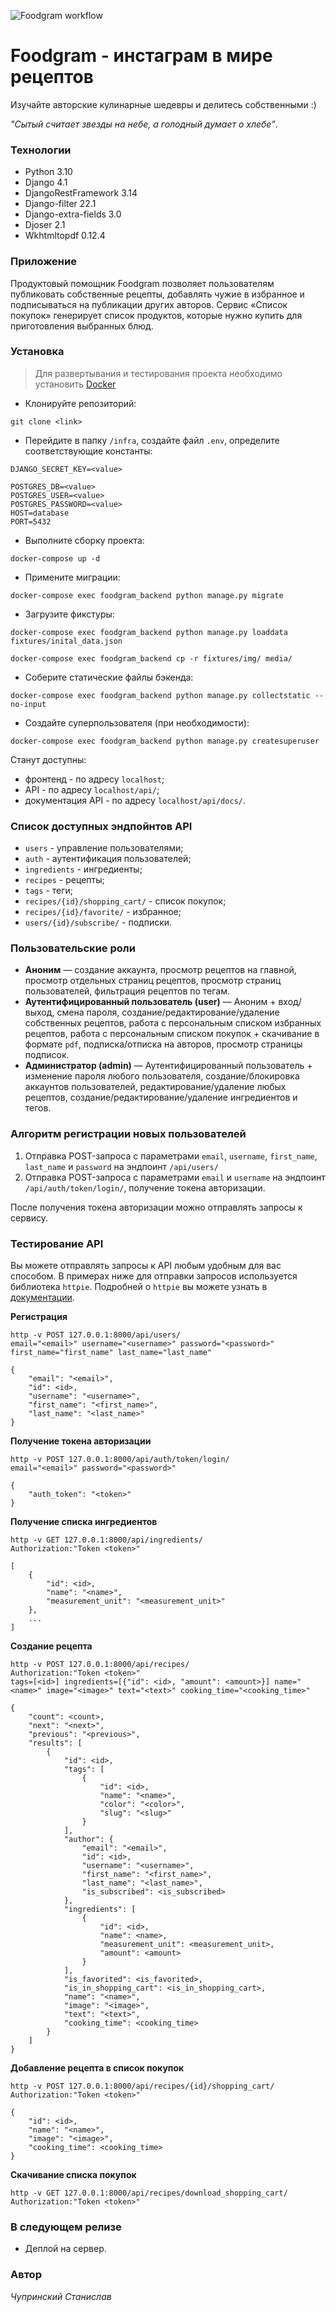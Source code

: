 ![Foodgram workflow](https://github.com/stas-chuprinskiy/foodgram-project-react/actions/workflows/main.yml/badge.svg)

# Foodgram - инстаграм в мире рецептов

Изучайте авторские кулинарные шедевры и делитесь собственными :)

*"Сытый считает звезды на небе, а голодный думает о хлебе"*.

### Технологии

* Python 3.10
* Django 4.1
* DjangoRestFramework 3.14
* Django-filter 22.1
* Django-extra-fields 3.0
* Djoser 2.1
* Wkhtmltopdf 0.12.4

### Приложение

Продуктовый помощник Foodgram позволяет пользователям публиковать собственные рецепты, добавлять чужие в избранное и подписываться на публикации других авторов. Сервис «Список покупок» генерирует список продуктов, которые нужно купить для приготовления выбранных блюд. 

### Установка

> Для развертывания и тестирования проекта необходимо установить [Docker](https://docs.docker.com/engine/install/)

- Клонируйте репозиторий:
```
git clone <link>
```

- Перейдите в папку `/infra`, создайте файл `.env`, определите соответствующие константы:
```
DJANGO_SECRET_KEY=<value>

POSTGRES_DB=<value>
POSTGRES_USER=<value>
POSTGRES_PASSWORD=<value>
HOST=database
PORT=5432
```

- Выполните сборку проекта:
```
docker-compose up -d
```

- Примените миграции:
```
docker-compose exec foodgram_backend python manage.py migrate
```

- Загрузите фикстуры:
```
docker-compose exec foodgram_backend python manage.py loaddata fixtures/inital_data.json

docker-compose exec foodgram_backend cp -r fixtures/img/ media/
```

- Соберите статические файлы бэкенда:
```
docker-compose exec foodgram_backend python manage.py collectstatic --no-input
```

- Создайте суперпользователя (при необходимости):
```
docker-compose exec foodgram_backend python manage.py createsuperuser
```

Станут доступны:
* фронтенд - по адресу `localhost`;
* API - по адресу `localhost/api/`;
* документация API - по адресу `localhost/api/docs/`.

### Список доступных эндпойнтов API

* `users` - управление пользователями;
* `auth` - аутентификация пользователей;
* `ingredients` - ингредиенты;
* `recipes` - рецепты;
* `tags` - теги;
* `recipes/{id}/shopping_cart/` - список покупок;
* `recipes/{id}/favorite/` - избранное;
* `users/{id}/subscribe/` - подписки.

### Пользовательские роли

- **Аноним** — создание аккаунта, просмотр рецептов на главной, просмотр отдельных страниц рецептов, просмотр страниц пользователей, фильтрация рецептов по тегам.
- **Аутентифицированный пользователь (user)** — Аноним + вход/выход, смена пароля, создание/редактирование/удаление собственных рецептов, работа с персональным списком избранных рецептов, работа с персональным списком покупок + скачивание в формате `pdf`, подписка/отписка на авторов, просмотр страницы подписок.
- **Администратор (admin)** — Аутентифицированный пользователь + изменение пароля любого пользователя, создание/блокировка аккаунтов пользователей, редактирование/удаление любых рецептов, создание/редактирование/удаление ингредиентов и тегов.

### Алгоритм регистрации новых пользователей

1. Отправка POST-запроса с параметрами `email`, `username`, `first_name`, `last_name` и `password` на эндпоинт `/api/users/` 
2. Отправка POST-запроса с параметрами `email` и `username` на эндпоинт `/api/auth/token/login/`, получение токена авторизации.

После получения токена авторизации можно отправлять запросы к сервису.

### Тестирование API

Вы можете отправлять запросы к API любым удобным для вас способом. 
В примерах ниже для отправки запросов используется библиотека `httpie`. 
Подробней о `httpie` вы можете узнать в [документации](https://httpie.io/docs/cli).

**Регистрация**
```
http -v POST 127.0.0.1:8000/api/users/
email="<email>" username="<username>" password="<password>" first_name="first_name" last_name="last_name"
```

```
{
    "email": "<email>",
    "id": <id>,
    "username": "<username>",
    "first_name": "<first_name>",
    "last_name": "<last_name>"
}
```

**Получение токена авторизации**
```
http -v POST 127.0.0.1:8000/api/auth/token/login/
email="<email>" password="<password>"
```

```
{
    "auth_token": "<token>"
}
```

**Получение списка ингредиентов**
```
http -v GET 127.0.0.1:8000/api/ingredients/
Authorization:"Token <token>"
```

```
[
    {
        "id": <id>,
        "name": "<name>",
        "measurement_unit": "<measurement_unit>"
    },
    ...
]
```

**Создание рецепта**
```
http -v POST 127.0.0.1:8000/api/recipes/
Authorization:"Token <token>" 
tags=[<id>] ingredients=[{"id": <id>, "amount": <amount>}] name="<name>" image="<image>" text="<text>" cooking_time="<cooking_time>"
```

```
{
    "count": <count>,
    "next": "<next>",
    "previous": "<previous>",
    "results": [
        {
            "id": <id>,
            "tags": [
                {
                    "id": <id>,
                    "name": "<name>",
                    "color": "<color>",
                    "slug": "<slug>"
                }
            ],
            "author": {
                "email": "<email>",
                "id": <id>,
                "username": "<username>",
                "first_name": "<first_name>",
                "last_name": "<last_name>",
                "is_subscribed": <is_subscribed>
            },
            "ingredients": [
                {
                    "id": <id>,
                    "name": <name>,
                    "measurement_unit": <measurement_unit>,
                    "amount": <amount>
                }
            ],
            "is_favorited": <is_favorited>,
            "is_in_shopping_cart": <is_in_shopping_cart>,
            "name": "<name>",
            "image": "<image>",
            "text": "<text>",
            "cooking_time": <cooking_time>
        }
    ]
}
```

**Добавление рецепта в список покупок**
```
http -v POST 127.0.0.1:8000/api/recipes/{id}/shopping_cart/
Authorization:"Token <token>"  
```

```
{
    "id": <id>,
    "name": "<name>",
    "image": "<image>",
    "cooking_time": <cooking_time>
}
```

**Скачивание списка покупок**
```
http -v GET 127.0.0.1:8000/api/recipes/download_shopping_cart/
Authorization:"Token <token>"  
```

### В следующем релизе

* Деплой на сервер.

### Автор

*Чупринский Станислав*
